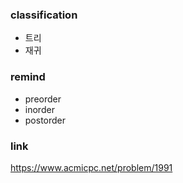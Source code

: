 ### classification
* 트리
* 재귀

### remind
* preorder
* inorder
* postorder

### link
https://www.acmicpc.net/problem/1991
